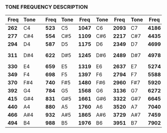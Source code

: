### TONE FREQUENCY DESCRIPTION

|**Freq**|  Tone  |   |**Freq**|  Tone  |**Freq**|  Tone  |**Freq**|  Tone  |**Freq**|  Tone  |**Freq**|  Tone  |
| ---    | ---    |---| ---    | ---    |  ---   | ---    |  ---   | ---    |  ---   | ---    |  ---   | ---    | 
|**262** | C4     |   |**523** | C5     |**1047**| C6     |**2093**| C7     |**4186**| C8     |**8372**| C9     |
|**277** | C#4    |   |**554** | C#5    |**1109**| C#6    |**2217**| C#7    |**4435**| C#8    |**8870**| C#9    |
|**294** | D4     |   |**587** | D5     |**1175**| D6     |**2349**| D7     |**4699**| D8     |**9397**| D9     |
|**311** | D#4    |   |**622** | D#5    |**1245**| D#6    |**2489**| D#7    |**4978**| D#8    |    0   | no tone|
|**330** | E4     |   |**659** | E5     |**1319**| E6     |**2637**| E7     |**5274**| E8     |        |        |
|**349** | F4     |   |**698** | F5     |**1397**| F6     |**2794**| F7     |**5588**| F8     |        |        |
|**370** | F#4    |   |**740** | F#5    |**1480**| F#6    |**2960**| F#7    |**5920**| F#8    |        |        |
|**392** | G4     |   |**784** | G5     |**1568**| G6     |**3136**| G7     |**6272**| G8     |        |        |
|**415** | G#4    |   |**831** | G#5    |**1661**| G#6    |**3322**| G#7    |**6645**| G#8    |        |        |
|**440** | A4     |   |**880** | A5     |**1760**| A6     |**3520**| A7     |**7040**| A8     |        |        |
|**466** | A#4    |   |**932** | A#5    |**1865**| A#6    |**3729**| A#7    |**7459**| A#8    |        |        |
|**494** | B4     |   |**988** | B5     |**1976**| B6     |**3951**| B7     |**7902**| B8     |        |        |
